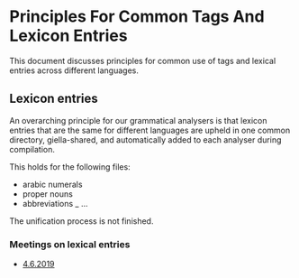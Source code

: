 

Principles For Common Tags And Lexicon Entries
=======

This document discusses principles for common use of tags and lexical
entries across different languages.


## Lexicon entries


An overarching principle for our grammatical analysers is that lexicon entries
that are the same for different languages are upheld in one common directory,
giella-shared, and automatically added to each analyser during compilation.


This holds for the following files:

- arabic numerals
- proper nouns
- abbreviations
_ ...


The unification process is not finished.

### Meetings on lexical entries
* [4.6.2019](../../admin/linguists/190604_acro_abbr.html)




